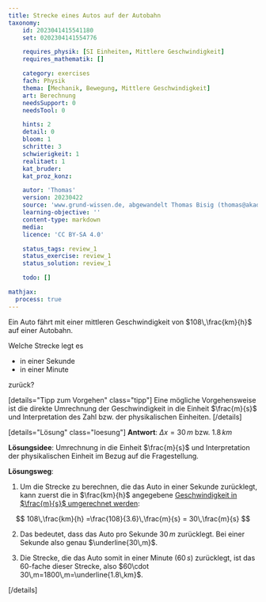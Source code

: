 ```yaml
---
title: Strecke eines Autos auf der Autobahn
taxonomy:
	id: 2023041415541180
	set: 0202304141554776

	requires_physik: [SI Einheiten, Mittlere Geschwindigkeit]
	requires_mathematik: []

	category: exercises
	fach: Physik
	thema: [Mechanik, Bewegung, Mittlere Geschwindigkeit]
	art: Berechnung
	needsSupport: 0
	needsTool: 0

	hints: 2
	detail: 0
	bloom: 1
	schritte: 3
	schwierigkeit: 1
	realitaet: 1
	kat_bruder:
	kat_proz_konz: 

	autor: 'Thomas'
	version: 20230422
	source: 'www.grund-wissen.de, abgewandelt Thomas Bisig (thomas@akademix.ch)'
	learning-objective: ''
	content-type: markdown
	media:
	licence: 'CC BY-SA 4.0'

	status_tags: review_1
	status_exercise: review_1
	status_solution: review_1

	todo: []

mathjax:
  process: true
---
```

Ein Auto fährt mit einer mittleren Geschwindigkeit von $108\,\frac{km}{h}$ auf einer Autobahn.

Welche Strecke legt es

- in einer Sekunde
- in einer Minute

zurück?

[details="Tipp zum Vorgehen" class="tipp"]
Eine mögliche Vorgehensweise ist die direkte Umrechnung der Geschwindigkeit in die Einheit $\frac{m}{s}$ und Interpretation des Zahl bzw. der physikalischen Einheiten.
[/details]

[details="Lösung" class="loesung"]
**Antwort**: $\Delta x = 30\,m$ bzw. $1.8\,km$

**Lösungsidee**: Umrechnung in die Einheit $\frac{m}{s}$ und Interpretation der physikalischen Einheit im Bezug auf die Fragestellung.

**Lösungsweg**:
1. Um die Strecke zu berechnen, die das Auto in einer Sekunde zurücklegt, kann zuerst die in $\frac{km}{h}$ angegebene [Geschwindigkeit in $\frac{m}{s}$ umgerechnet werden](../):

$$
108\,\frac{km}{h} =\frac{108}{3.6}\,\frac{m}{s} = 30\,\frac{m}{s}
$$

2. Das bedeutet, dass das Auto pro Sekunde $30\,m$ zurücklegt. Bei einer Sekunde also genau $\underline{30\,m}$.

3. Die Strecke, die das Auto somit in einer Minute ($60\,s$) zurücklegt, ist das $60$-fache dieser Strecke, also $60\cdot 30\,m=1800\,m=\underline{1.8\,km}$.

[/details]